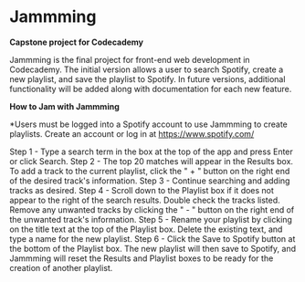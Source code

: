 # Jammming
**Capstone project for Codecademy**

Jammming is the final project for front-end web development in Codecademy. The initial version allows a user to search Spotify, create a new playlist, and save the playlist to Spotify. In future versions, additional functionality will be added along with documentation for each new feature.

**How to Jam with Jammming**

*Users must be logged into a Spotify account to use Jammming to create playlists. Create an account or log in at <https://www.spotify.com/>

Step 1 - Type a search term in the box at the top of the app and press Enter or click Search.
Step 2 - The top 20 matches will appear in the Results box. To add a track to the current playlist, click the " + " button on the right end of the desired track's information.
Step 3 - Continue searching and adding tracks as desired.
Step 4 - Scroll down to the Playlist box if it does not appear to the right of the search results. Double check the tracks listed. Remove any unwanted tracks by clicking the " - " button on the right end of the unwanted track's information.
Step 5 - Rename your playlist by clicking on the title text at the top of the Playlist box. Delete the existing text, and type a name for the new playlist.
Step 6 - Click the Save to Spotify button at the bottom of the Playlist box. The new playlist will then save to Spotify, and Jammming will reset the Results and Playlist boxes to be ready for the creation of another playlist.
